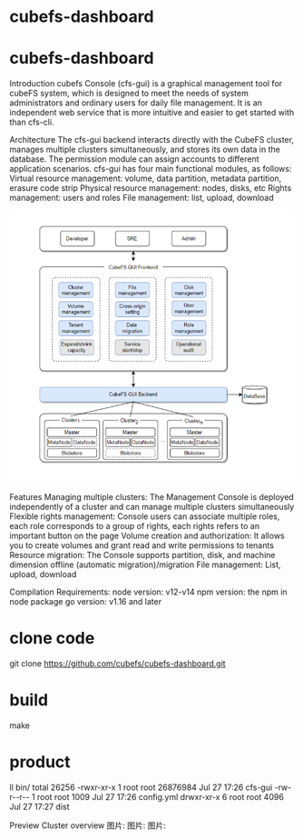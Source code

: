 # cubefs-dashboard
# cubefs-dashboard

Introduction
cubefs Console (cfs-gui) is a graphical management tool for cubeFS system, which is designed to meet the needs of system administrators and ordinary users for daily file management. It is an independent web service that is more intuitive and easier to get started with than cfs-cli.

Architecture
The cfs-gui backend interacts directly with the CubeFS cluster, manages multiple clusters simultaneously, and stores its own data in the database. The permission module can assign accounts to different application scenarios. cfs-gui has four main functional modules, as follows:
Virtual resource management: volume, data partition, metadata partition, erasure code strip
Physical resource management: nodes, disks, etc
Rights management: users and roles
File management: list, upload, download

<img src="https://github.com/cubefs/cubefs-dashboard/blob/main/pictures/architecture.png" align=center/>

Features
Managing multiple clusters: The Management Console is deployed independently of a cluster and can manage multiple clusters simultaneously
Flexible rights management: Console users can associate multiple roles, each role corresponds to a group of rights, each rights refers to an important button on the page
Volume creation and authorization: It allows you to create volumes and grant read and write permissions to tenants
Resource migration: The Console supports partition, disk, and machine dimension offline (automatic migration)/migration
File management: List, upload, download

Compilation
Requirements:
node version: v12-v14
npm version: the npm in node package
go version: v1.16 and later

# clone code
git clone https://github.com/cubefs/cubefs-dashboard.git

# build
make

# product
ll bin/
total 26256
-rwxr-xr-x 1 root root 26876984 Jul 27 17:26 cfs-gui
-rw-r--r-- 1 root root     1009 Jul 27 17:26 config.yml
drwxr-xr-x 6 root root     4096 Jul 27 17:27 dist

Preview
Cluster overview
图片: 
图片: 
图片: 


